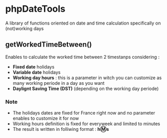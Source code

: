 # phpDateTools
A library of functions oriented on date and time calculation specifically on (not)working days

## getWorkedTimeBetween()
Enables to calculate the worked time between 2 timestanps considering :
- **Fixed date** holidays
- **Variable date** holidays
- **Working day hours** : this is a parameter in witch you can customize as many working periode in a day as you want
- **Daylignt Saving Time (DST)** (depending on the working day periode)

### Note
* The holidays dates are fixed for France right now and no parameter enables to customize it for now
* Working hours definition is fixed for everyweek and limited to minutes
* The result is written in folliwing format : **h:m:s**

